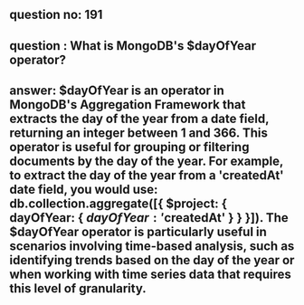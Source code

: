 
      
## question no: 191

## question : What is MongoDB's $dayOfYear operator?

## answer: $dayOfYear is an operator in MongoDB's Aggregation Framework that extracts the day of the year from a date field, returning an integer between 1 and 366. This operator is useful for grouping or filtering documents by the day of the year. For example, to extract the day of the year from a 'createdAt' date field, you would use: db.collection.aggregate([{ $project: { dayOfYear: { $dayOfYear: '$createdAt' } } }]). The $dayOfYear operator is particularly useful in scenarios involving time-based analysis, such as identifying trends based on the day of the year or when working with time series data that requires this level of granularity.
      